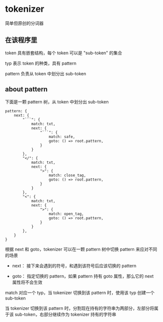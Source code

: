 # tokenizer

简单但原创的分词器

## 在该程序里

token 具有嵌套结构，每个 token 可以是 "sub-token" 的集合

typ 表示 token 的种类，具有 pattern

pattern 负责从 token 中划分出 sub-token

## about pattern

下面是一颗 pattern 树，从 token 中划分出 sub-token

```
pattern: {
    next: {
        "```": {
            match: txt,
            next: {
                "```": {
                    match: safe,
                    goto: () => root.pattern,
                }
            }
        },
        "</": {
            match: txt,
            next: {
                ">": {
                    match: close_tag,
                    goto: () => root.pattern,
                }
            }
        },
        "<": {
            match: txt,
            next: {
                ">": {
                    match: open_tag,
                    goto: () => root.pattern,
                }
            }
        },
    }
}
```

根据 next 和 goto，tokenizer 可以在一颗 pattern 树中切换 pattern 来应对不同的场景

+ next： 接下来会遇到的符号，和遇到该符号后应该切换的 pattern

+ goto： 指定切换的 pattern，如果 pattern 持有 goto 属性，那么它的 next 属性将不会生效

match 对应一个 typ，当 tokenizer 切换到该 pattern 时，使用该 typ 创建一个 sub-token

当 tokenizer 切换到该 pattern 时，分割现在持有的字符串为两部分，左部分将属于该 sub-token，右部分继续作为 tokenizer 持有的字符串
